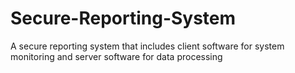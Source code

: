 # Secure-Reporting-System
A secure reporting system that includes client software for system monitoring and server software for data processing
